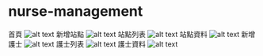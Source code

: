 # nurse-management
首頁
![alt text](https://i.imgur.com/RxAfM7l.jpg)
新增站點
![alt text](https://i.imgur.com/BoJ3mqi.jpg)
站點列表
![alt text](https://i.imgur.com/4yPNYlc.jpg)
站點資料
![alt text](https://i.imgur.com/NcAH8PY.jpg)
新增護士
![alt text](https://i.imgur.com/y93noFb.jpg)
護士列表
![alt text](https://i.imgur.com/Gb8b1dp.jpg)
護士資料
![alt text](https://i.imgur.com/Remgyq9.jpg)
